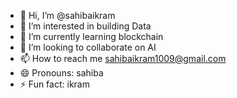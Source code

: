 - 👋 Hi, I’m @sahibaikram
- 👀 I’m interested in building Data
- 🌱 I’m currently learning blockchain
- 💞️ I’m looking to collaborate on AI
- 📫 How to reach me sahibaikram1009@gmail.com
- 😄 Pronouns: sahiba
- ⚡ Fun fact: ikram

<!---
sahibaikram/sahibaikram is a ✨ special ✨ repository because its `README.md` (this file) appears on your GitHub profile.
You can click the Preview link to take a look at your changes.
--->

